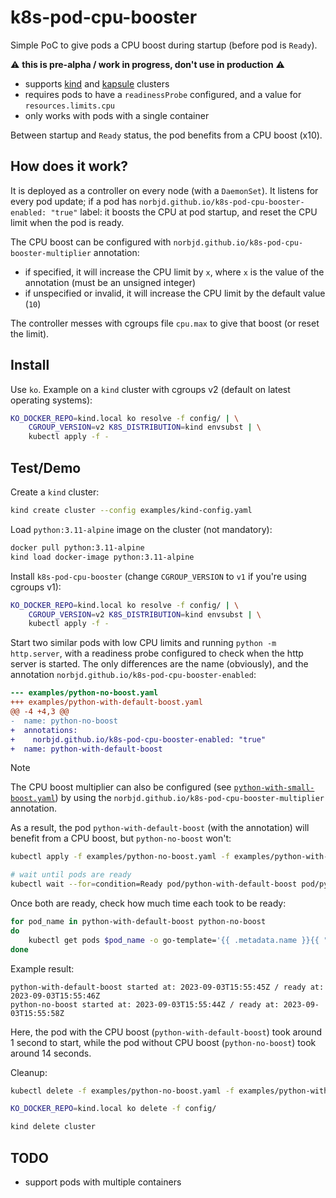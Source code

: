# k8s-pod-cpu-booster

Simple PoC to give pods a CPU boost during startup (before pod is `Ready`).

:warning: **this is pre-alpha / work in progress, don't use in production** :warning:

- supports [kind](https://kind.sigs.k8s.io/) and [kapsule](https://www.scaleway.com/en/kubernetes-kapsule/) clusters
- requires pods to have a `readinessProbe` configured, and a value for `resources.limits.cpu`
- only works with pods with a single container

Between startup and `Ready` status, the pod benefits from a CPU boost (x10).

## How does it work?

It is deployed as a controller on every node (with a `DaemonSet`). It listens for every pod update; if a pod has `norbjd.github.io/k8s-pod-cpu-booster-enabled: "true"` label: it boosts the CPU at pod startup, and reset the CPU limit when the pod is ready.

The CPU boost can be configured with `norbjd.github.io/k8s-pod-cpu-booster-multiplier` annotation:

- if specified, it will increase the CPU limit by `x`, where `x` is the value of the annotation (must be an unsigned integer)
- if unspecified or invalid, it will increase the CPU limit by the default value (`10`)

The controller messes with cgroups file `cpu.max` to give that boost (or reset the limit).

## Install

Use `ko`. Example on a `kind` cluster with cgroups v2 (default on latest operating systems):

```sh
KO_DOCKER_REPO=kind.local ko resolve -f config/ | \
    CGROUP_VERSION=v2 K8S_DISTRIBUTION=kind envsubst | \
    kubectl apply -f -
```

## Test/Demo

Create a `kind` cluster:

```sh
kind create cluster --config examples/kind-config.yaml
```

Load `python:3.11-alpine` image on the cluster (not mandatory):

```sh
docker pull python:3.11-alpine
kind load docker-image python:3.11-alpine
```

Install `k8s-pod-cpu-booster` (change `CGROUP_VERSION` to `v1` if you're using cgroups v1):

```sh
KO_DOCKER_REPO=kind.local ko resolve -f config/ | \
    CGROUP_VERSION=v2 K8S_DISTRIBUTION=kind envsubst | \
    kubectl apply -f -
```

Start two similar pods with low CPU limits and running `python -m http.server`, with a readiness probe configured to check when the http server is started. The only differences are the name (obviously), and the annotation `norbjd.github.io/k8s-pod-cpu-booster-enabled`:

```diff
--- examples/python-no-boost.yaml
+++ examples/python-with-default-boost.yaml
@@ -4 +4,3 @@
-  name: python-no-boost
+  annotations:
+    norbjd.github.io/k8s-pod-cpu-booster-enabled: "true"
+  name: python-with-default-boost
```

> [!NOTE]
> The CPU boost multiplier can also be configured (see [`python-with-small-boost.yaml`](https://github.com/norbjd/k8s-pod-cpu-booster/blob/main/examples/python-with-small-boost.yaml)) by using the `norbjd.github.io/k8s-pod-cpu-booster-multiplier` annotation.

As a result, the pod `python-with-default-boost` (with the annotation) will benefit from a CPU boost, but `python-no-boost` won't:

```sh
kubectl apply -f examples/python-no-boost.yaml -f examples/python-with-default-boost.yaml

# wait until pods are ready
kubectl wait --for=condition=Ready pod/python-with-default-boost pod/python-no-boost
```

Once both are ready, check how much time each took to be ready:

```sh
for pod_name in python-with-default-boost python-no-boost
do
    kubectl get pods $pod_name -o go-template='{{ .metadata.name }}{{ " " }}{{ range .status.containerStatuses }}{{ if eq .name "python" }}{{ "started at: " }}{{ .state.running.startedAt }}{{ end }}{{ end }}{{ " / " }}{{ range .status.conditions }}{{ if (and (eq .type "Ready") (eq .status "True")) }}{{ "ready at: " }}{{ .lastTransitionTime }}{{ end }}{{ end }}{{ "\n" }}'
done
```

Example result:

```
python-with-default-boost started at: 2023-09-03T15:55:45Z / ready at: 2023-09-03T15:55:46Z
python-no-boost started at: 2023-09-03T15:55:44Z / ready at: 2023-09-03T15:55:58Z
```

Here, the pod with the CPU boost (`python-with-default-boost`) took around 1 second to start, while the pod without CPU boost (`python-no-boost`) took around 14 seconds.

Cleanup:

```sh
kubectl delete -f examples/python-no-boost.yaml -f examples/python-with-default-boost.yaml

KO_DOCKER_REPO=kind.local ko delete -f config/

kind delete cluster
```

## TODO

- support pods with multiple containers
